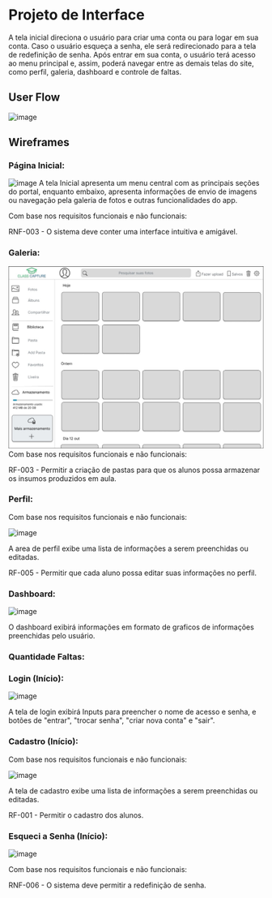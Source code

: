 
# Projeto de Interface

A tela inicial direciona o usuário para criar uma conta ou para logar em sua conta. Caso o usuário esqueça a senha, ele será redirecionado para a tela de redefinição de senha. Após entrar em sua conta, o usuário terá acesso ao menu principal e, assim, poderá navegar entre as demais telas do site, como perfil, galeria, dashboard e controle de faltas.

## User Flow

![image](https://github.com/ICEI-PUC-Minas-PBR-SI/pbr-si-ads-2023-2-p1-tiaw-g5-classcapture/assets/48845273/2c937acb-3998-455f-93bf-6ad91cb96bd9)


## Wireframes

### Página Inicial:
![image](https://github.com/ICEI-PUC-Minas-PBR-SI/pbr-si-ads-2023-2-p1-tiaw-g5-classcapture/assets/48845273/6805b242-9647-4f38-89c9-2a32abc4c14a)
A tela Inicial apresenta um menu central com as principais seções do portal, enquanto embaixo, apresenta informações de envio de imagens ou navegação pela galeria de fotos e outras funcionalidades do app.

Com base nos requisitos funcionais e não funcionais: 

RNF-003 - O sistema deve conter uma interface intuitiva e amigável.

### Galeria:

![image](https://github.com/ICEI-PUC-Minas-PBR-SI/pbr-si-ads-2023-2-p1-tiaw-g5-classcapture/blob/main/docs/img/d2bbf568-ceda-49c8-a6e4-0bdea1954277.jpg?raw=true)
Com base nos requisitos funcionais e não funcionais:

RF-003 - Permitir a criação de pastas para que os alunos possa armazenar os insumos produzidos em aula.

### Perfil:
Com base nos requisitos funcionais e não funcionais:

![image](https://github.com/ICEI-PUC-Minas-PBR-SI/pbr-si-ads-2023-2-p1-tiaw-g5-classcapture/assets/48845273/d0e2f58c-7efa-4caf-b13e-47dbf5c10f8d)



A area de perfil exibe uma lista de informações a serem preenchidas ou editadas.

RF-005 - Permitir que cada aluno possa editar suas informações no perfil.

### Dashboard:

![image](https://github.com/ICEI-PUC-Minas-PBR-SI/pbr-si-ads-2023-2-p1-tiaw-g5-classcapture/assets/48845273/ee074414-97a8-471e-8a86-0082fea44391)


O dashboard exibirá informações em formato de graficos de informações preenchidas pelo usuário.

### Quantidade Faltas:


### Login (Início):

![image](https://github.com/ICEI-PUC-Minas-PBR-SI/pbr-si-ads-2023-2-p1-tiaw-g5-classcapture/assets/48845273/aeda57a2-46f0-4948-9a0c-1710a4cd4764)


A tela de login exibirá Inputs para preencher o nome de acesso e senha, e botões de "entrar", "trocar senha", "criar nova conta" e "sair".

### Cadastro (Início):
Com base nos requisitos funcionais e não funcionais:

![image](https://github.com/ICEI-PUC-Minas-PBR-SI/pbr-si-ads-2023-2-p1-tiaw-g5-classcapture/assets/48845273/edba826e-ba5d-4513-a00b-a3e3fe7ca1bc)


A tela de cadastro exibe uma lista de informações a serem preenchidas ou editadas.

RF-001 - Permitir o cadastro dos alunos.

### Esqueci a Senha (Início):

![image](https://github.com/ICEI-PUC-Minas-PBR-SI/pbr-si-ads-2023-2-p1-tiaw-g5-classcapture/assets/48845273/117a21c7-b579-4651-96e5-96e15ba2bcdf)

Com base nos requisitos funcionais e não funcionais:

RNF-006 - O sistema deve permitir a redefinição de senha.
